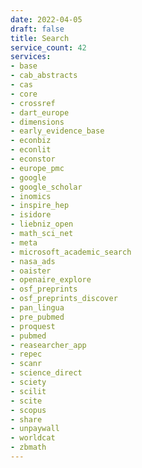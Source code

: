 ```yaml
---
date: 2022-04-05
draft: false
title: Search
service_count: 42
services:
- base
- cab_abstracts
- cas
- core
- crossref
- dart_europe
- dimensions
- early_evidence_base
- econbiz
- econlit
- econstor
- europe_pmc
- google
- google_scholar
- inomics
- inspire_hep
- isidore
- liebniz_open
- math_sci_net
- meta
- microsoft_academic_search
- nasa_ads
- oaister
- openaire_explore
- osf_preprints
- osf_preprints_discover
- pan_lingua
- pre_pubmed
- proquest
- pubmed
- reasearcher_app
- repec
- scanr
- science_direct
- sciety
- scilit
- scite
- scopus
- share
- unpaywall
- worldcat
- zbmath
---
```



